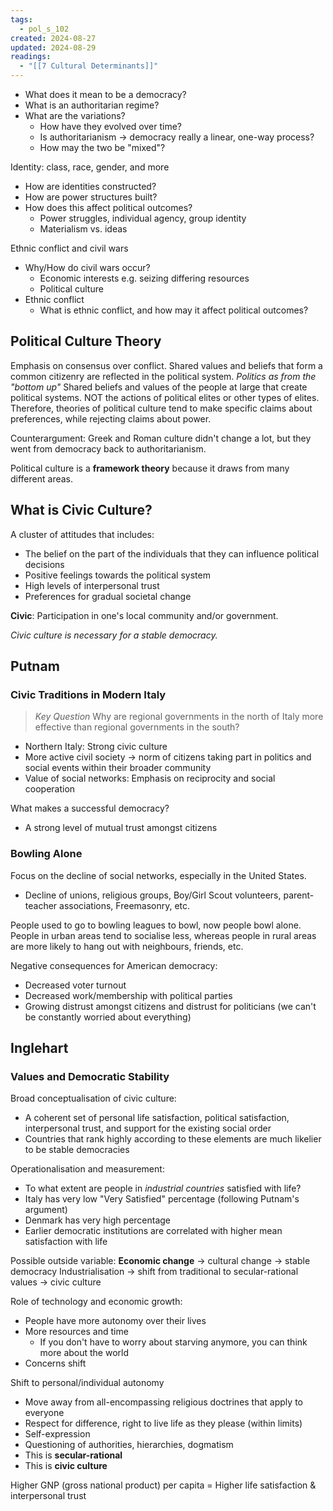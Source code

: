 ```yaml
---
tags:
  - pol_s_102
created: 2024-08-27
updated: 2024-08-29
readings:
  - "[[7 Cultural Determinants]]"
---
```


- What does it mean to be a democracy?
- What is an authoritarian regime?
- What are the variations?
  - How have they evolved over time?
  - Is authoritarianism -> democracy really a linear, one-way process?
  - How may the two be "mixed"?

Identity: class, race, gender, and more
- How are identities constructed?
- How are power structures built?
- How does this affect political outcomes?
  - Power struggles, individual agency, group identity
  - Materialism vs. ideas

Ethnic conflict and civil wars
- Why/How do civil wars occur?
  - Economic interests e.g. seizing differing resources
  - Political culture
- Ethnic conflict
  - What is ethnic conflict, and how may it affect political outcomes?

## Political Culture Theory

Emphasis on consensus over conflict. Shared values and beliefs that form a common citizenry are reflected in the political system.
*Politics as from the "bottom up"*
Shared beliefs and values of the people at large that create political systems. NOT the actions of political elites or other types of elites.
Therefore, theories of political culture tend to make specific claims about preferences, while rejecting claims about power.

Counterargument: Greek and Roman culture didn't change a lot, but they went from democracy back to authoritarianism.

Political culture is a **framework theory** because it draws from many different areas.

## What is Civic Culture?

A cluster of attitudes that includes:
- The belief on the part of the individuals that they can influence political decisions
- Positive feelings towards the political system
- High levels of interpersonal trust
- Preferences for gradual societal change

**Civic**: Participation in one's local community and/or government.

*Civic culture is necessary for a stable democracy.*

## Putnam

### Civic Traditions in Modern Italy

> *Key Question*
> Why are regional governments in the north of Italy more effective than regional governments in the south?

- Northern Italy: Strong civic culture
- More active civil society -> norm of citizens taking part in politics and social events within their broader community
- Value of social networks: Emphasis on reciprocity and social cooperation

What makes a successful democracy?
- A strong level of mutual trust amongst citizens

### Bowling Alone

Focus on the decline of social networks, especially in the United States.
- Decline of unions, religious groups, Boy/Girl Scout volunteers, parent-teacher associations, Freemasonry, etc.

People used to go to bowling leagues to bowl, now people bowl alone. People in urban areas tend to socialise less, whereas people in rural areas are more likely to hang out with neighbours, friends, etc.

Negative consequences for American democracy:
- Decreased voter turnout
- Decreased work/membership with political parties
- Growing distrust amongst citizens and distrust for politicians (we can't be constantly worried about everything)

## Inglehart

### Values and Democratic Stability

Broad conceptualisation of civic culture:
- A coherent set of personal life satisfaction, political satisfaction, interpersonal trust, and support for the existing social order
- Countries that rank highly according to these elements are much likelier to be stable democracies

Operationalisation and measurement:
- To what extent are people in *industrial countries* satisfied with life?
- Italy has very low "Very Satisfied" percentage (following Putnam's argument)
- Denmark has very high percentage
- Earlier democratic institutions are correlated with higher mean satisfaction with life

Possible outside variable:
**Economic change** -> cultural change -> stable democracy
Industrialisation -> shift from traditional to secular-rational values -> civic culture

Role of technology and economic growth:
- People have more autonomy over their lives
- More resources and time
  - If you don't have to worry about starving anymore, you can think more about the world
- Concerns shift

Shift to personal/individual autonomy
- Move away from all-encompassing religious doctrines that apply to everyone
- Respect for difference, right to live life as they please (within limits)
- Self-expression
- Questioning of authorities, hierarchies, dogmatism
- This is **secular-rational**
- This is **civic culture**

Higher GNP (gross national product) per capita = Higher life satisfaction & interpersonal trust
